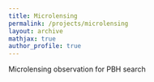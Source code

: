 ```yaml
---
title: Microlensing
permalink: /projects/microlensing
layout: archive
mathjax: true
author_profile: true
---
```


Microlensing observation for PBH search
